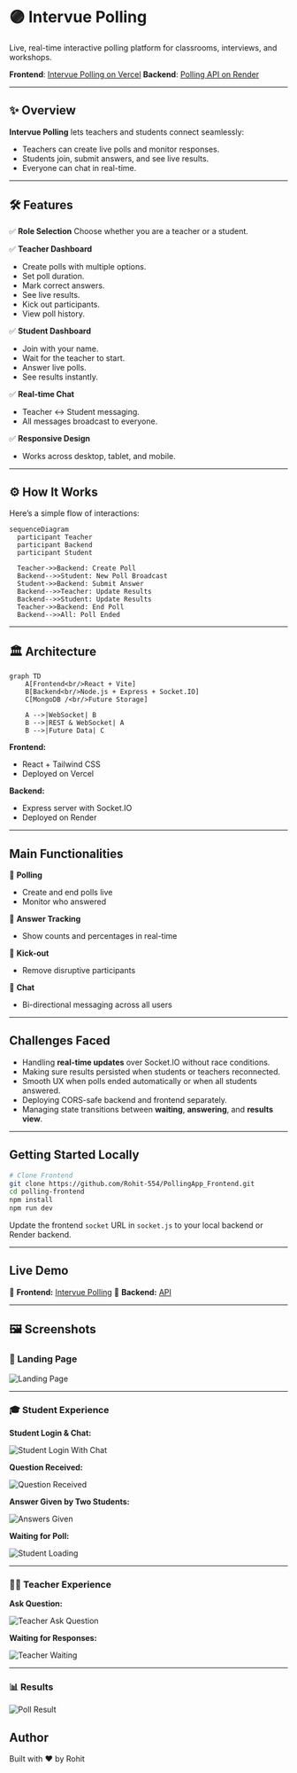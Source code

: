 # 🟣 Intervue Polling

Live, real-time interactive polling platform for classrooms, interviews, and workshops.

 **Frontend**: [Intervue Polling on Vercel](https://polling-app-frontend-delta.vercel.app/)
 **Backend**: [Polling API on Render](https://polling-rr4j.onrender.com/)

---

## ✨ Overview

**Intervue Polling** lets teachers and students connect seamlessly:

* Teachers can create live polls and monitor responses.
* Students join, submit answers, and see live results.
* Everyone can chat in real-time.

---

## 🛠️ Features

✅ **Role Selection**
Choose whether you are a teacher or a student.

✅ **Teacher Dashboard**

* Create polls with multiple options.
* Set poll duration.
* Mark correct answers.
* See live results.
* Kick out participants.
* View poll history.

✅ **Student Dashboard**

* Join with your name.
* Wait for the teacher to start.
* Answer live polls.
* See results instantly.

✅ **Real-time Chat**

* Teacher ↔ Student messaging.
* All messages broadcast to everyone.

✅ **Responsive Design**

* Works across desktop, tablet, and mobile.

---

## ⚙️ How It Works

Here’s a simple flow of interactions:

```mermaid
sequenceDiagram
  participant Teacher
  participant Backend
  participant Student

  Teacher->>Backend: Create Poll
  Backend-->>Student: New Poll Broadcast
  Student->>Backend: Submit Answer
  Backend-->>Teacher: Update Results
  Backend-->>Student: Update Results
  Teacher->>Backend: End Poll
  Backend-->>All: Poll Ended
```

---

## 🏛️ Architecture

```mermaid
graph TD
    A[Frontend<br/>React + Vite]
    B[Backend<br/>Node.js + Express + Socket.IO]
    C[MongoDB /<br/>Future Storage]
    
    A -->|WebSocket| B
    B -->|REST & WebSocket| A
    B -->|Future Data| C
```

**Frontend:**

* React + Tailwind CSS
* Deployed on Vercel

**Backend:**

* Express server with Socket.IO
* Deployed on Render

---

##  Main Functionalities

🔹 **Polling**

* Create and end polls live
* Monitor who answered

🔹 **Answer Tracking**

* Show counts and percentages in real-time

🔹 **Kick-out**

* Remove disruptive participants

🔹 **Chat**

* Bi-directional messaging across all users

---


##  Challenges Faced

-  Handling **real-time updates** over Socket.IO without race conditions.
-  Making sure results persisted when students or teachers reconnected.
-  Smooth UX when polls ended automatically or when all students answered.
-  Deploying CORS-safe backend and frontend separately.
-  Managing state transitions between **waiting**, **answering**, and **results view**.

---

##  Getting Started Locally

```bash
# Clone Frontend
git clone https://github.com/Rohit-554/PollingApp_Frontend.git
cd polling-frontend
npm install
npm run dev
```


 Update the frontend `socket` URL in `socket.js` to your local backend or Render backend.

---

##  Live Demo

🔗 **Frontend:** [Intervue Polling](https://polling-app-frontend-delta.vercel.app/)
🔗 **Backend:** [API](https://polling-rr4j.onrender.com/)

---

## 🖼️ Screenshots

### 🚀 Landing Page

![Landing Page](https://raw.githubusercontent.com/Rohit-554/PollingApp_Frontend/refs/heads/master/images/LandingPage.png)

---

### 🎓 Student Experience

**Student Login & Chat:**

![Student Login With Chat](https://github.com/Rohit-554/PollingApp_Frontend/blob/master/images/StudentLoginWithChat.png?raw=true)

**Question Received:**

![Question Received](https://github.com/Rohit-554/PollingApp_Frontend/blob/master/images/QuestionReceived.png?raw=true)

**Answer Given by Two Students:**

![Answers Given](https://github.com/Rohit-554/PollingApp_Frontend/blob/master/images/AnswerGivenBytwo.png?raw=true)

**Waiting for Poll:**

![Student Loading](https://github.com/Rohit-554/PollingApp_Frontend/blob/master/images/StudentLoading.png?raw=true)

---

### 👩‍🏫 Teacher Experience

**Ask Question:**

![Teacher Ask Question](https://github.com/Rohit-554/PollingApp_Frontend/blob/master/images/TeacherAskQuestion.png?raw=true)

**Waiting for Responses:**

![Teacher Waiting](https://github.com/Rohit-554/PollingApp_Frontend/blob/master/images/TeacherWaiting.png?raw=true)

---

### 📊 Results

![Poll Result](https://github.com/Rohit-554/PollingApp_Frontend/blob/master/images/pollResult.png?raw=true)


##  Author

Built with ❤️ by Rohit

